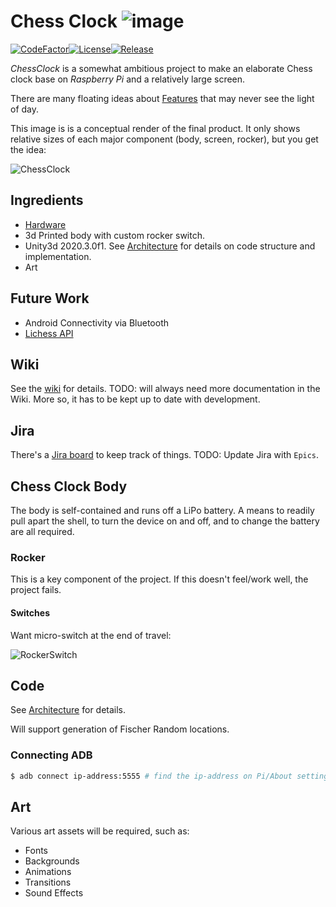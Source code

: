 # Chess Clock ![image](External/old-clock.png)

[![CodeFactor](https://www.codefactor.io/repository/github/cschladetsch/chessclock/badge)](https://www.codefactor.io/repository/github/cschladetsch/chessclock)[![License](https://img.shields.io/github/license/cschladetsch/chessclock.svg?label=License&maxAge=86400)](./LICENSE.txt)[![Release](https://img.shields.io/github/release/cschladetsch/chessclock.svg?label=Release&maxAge=60)](https://github.com/cschladetsch/chessclock/releases/latest)

*ChessClock* is a somewhat ambitious project to make an elaborate Chess clock base on *Raspberry Pi* and a relatively large screen.

There are many floating ideas about [Features](Features.md) that may never see the light of day.

This image is is a conceptual render of the final product. It only shows relative sizes of each major component (body, screen, rocker), but you get the idea:

![ChessClock](External/SampleRender-1.png)

## Ingredients
* [Hardware](./Wiki/Hardware.md)
* 3d Printed body with custom rocker switch.
* Unity3d 2020.3.0f1. See [Architecture](Architecture.md) for details on code structure and implementation.
* Art

## Future Work

* Android Connectivity via Bluetooth
* [Lichess API](https://lichess.org/api)

## Wiki

See the [wiki](./Wiki/Home.md) for details. TODO: will always need more documentation in the Wiki. More so, it has to be kept up to date with development.

## Jira

There's a [Jira board](https://chessclock.atlassian.net/secure/RapidBoard.jspa?rapidView=1&selectedIssue=CHES-3) to keep track of things. TODO: Update Jira with `Epics`.

## Chess Clock Body

The body is self-contained and runs off a LiPo battery. A means to readily pull apart the shell, to turn the device on and off, and to change the battery are all required.

### Rocker

This is a key component of the project. If this doesn't feel/work well, the project fails.

#### Switches

Want micro-switch at the end of travel:

![RockerSwitch](External/RockerSwitch.png)

## Code

See [Architecture](./Wiki/Architecture.md) for details.

Will support generation of Fischer Random locations.

### Connecting ADB

```bash
$ adb connect ip-address:5555 # find the ip-address on Pi/About settings
```

## Art

Various art assets will be required, such as:

* Fonts
* Backgrounds
* Animations
* Transitions
* Sound Effects

